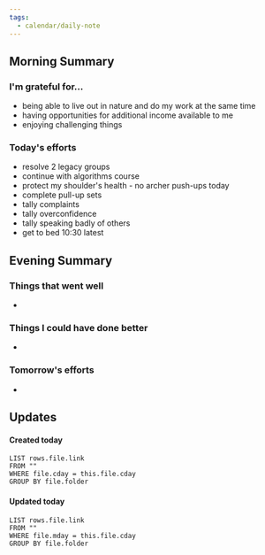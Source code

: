 ```yaml
---
tags:
  - calendar/daily-note
---
```


## Morning Summary

### I'm grateful for...

- being able to live out in nature and do my work at the same time
- having opportunities for additional income available to me
- enjoying challenging things

### Today's efforts

- resolve 2 legacy groups
- continue with algorithms course
- protect my shoulder's health - no archer push-ups today
- complete pull-up sets 
- tally complaints
- tally overconfidence
- tally speaking badly of others
- get to bed 10:30 latest

## Evening Summary

### Things that went well

-

### Things I could have done better

-

### Tomorrow's efforts

-

## Updates

#### Created today

```dataview
LIST rows.file.link
FROM ""
WHERE file.cday = this.file.cday
GROUP BY file.folder
```

#### Updated today

```dataview
LIST rows.file.link
FROM ""
WHERE file.mday = this.file.cday
GROUP BY file.folder
```
